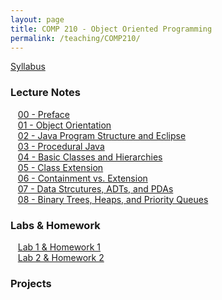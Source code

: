 ```yaml
---
layout: page
title: COMP 210 - Object Oriented Programming
permalink: /teaching/COMP210/
---
```


[Syllabus](/teaching/COMP210/comp210-syllabus.pdf)  

### Lecture Notes

&nbsp;&nbsp;&nbsp;[00 - Preface](/teaching/COMP210/notes/comp210-lectureNotes-00.pdf)  
&nbsp;&nbsp;&nbsp;[01 - Object Orientation](/teaching/COMP210/notes/comp210-lectureNotes-01.pdf)  
&nbsp;&nbsp;&nbsp;[02 - Java Program Structure and Eclipse](/teaching/COMP210/notes/comp210-lectureNotes-02.pdf)  
&nbsp;&nbsp;&nbsp;[03 - Procedural Java](/teaching/COMP210/notes/comp210-lectureNotes-03.pdf)  
&nbsp;&nbsp;&nbsp;[04 - Basic Classes and Hierarchies ](/teaching/COMP210/notes/comp210-lectureNotes-04.pdf)  
&nbsp;&nbsp;&nbsp;[05 - Class Extension ](/teaching/COMP210/notes/comp210-lectureNotes-05.pdf)  
&nbsp;&nbsp;&nbsp;[06 - Containment vs. Extension](/teaching/COMP210/notes/comp210-lectureNotes-06.pdf)  
&nbsp;&nbsp;&nbsp;[07 - Data Strcutures, ADTs, and PDAs](/teaching/COMP210/notes/comp210-lectureNotes-07.pdf)  
&nbsp;&nbsp;&nbsp;[08 - Binary Trees, Heaps, and Priority Queues ](/teaching/COMP210/notes/comp210-lectureNotes-08.pdf)  


### Labs & Homework

&nbsp;&nbsp;&nbsp;[Lab 1 & Homework 1](/teaching/COMP210/labs/comp210-lab1.pdf)  
&nbsp;&nbsp;&nbsp;[Lab 2 & Homework 2](/teaching/COMP210/labs/comp210-lab2.pdf)  


### Projects
